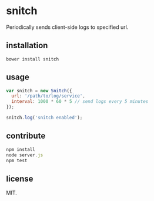 # snitch

Periodically sends client-side logs to specified url.

## installation

```
bower install snitch
```

## usage

```javascript
var snitch = new Snitch({
  url: '/path/to/log/service',
  interval: 1000 * 60 * 5 // send logs every 5 minutes
});

snitch.log('snitch enabled');
```

## contribute

```javascript
npm install
node server.js
npm test
```

## license

MIT.
